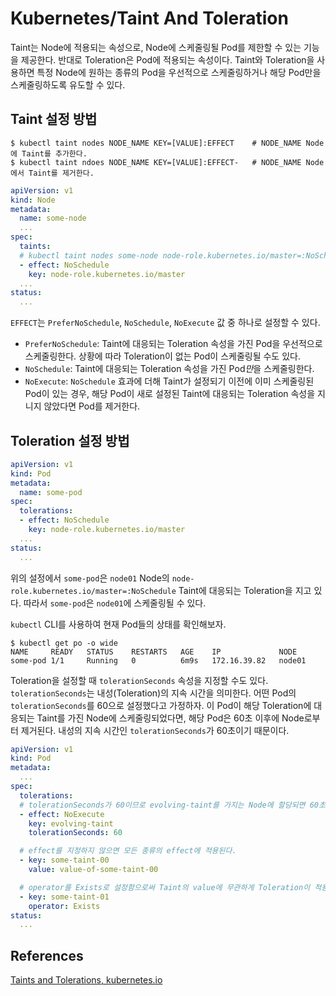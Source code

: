 # Kubernetes/Taint And Toleration

Taint는 Node에 적용되는 속성으로, Node에 스케줄링될 Pod를 제한할 수 있는 기능을 제공한다.  반대로 Toleration은 Pod에 적용되는 속성이다. Taint와 Toleration을 사용하면 특정 Node에 원하는 종류의 Pod을 우선적으로 스케줄링하거나 해당 Pod만을 스케줄링하도록 유도할 수 있다.

## Taint 설정 방법

```
$ kubectl taint nodes NODE_NAME KEY=[VALUE]:EFFECT    # NODE_NAME Node에 Taint를 추가한다.
$ kubectl taint ndoes NODE_NAME KEY=[VALUE]:EFFECT-   # NODE_NAME Node에서 Taint를 제거한다. 
```

``` yaml
apiVersion: v1
kind: Node
metadata:
  name: some-node
  ...
spec:
  taints:
  # kubectl taint nodes some-node node-role.kubernetes.io/master=:NoSchedule
  - effect: NoSchedule
    key: node-role.kubernetes.io/master
  ...
status:
  ...
```

`EFFECT`는 `PreferNoSchedule`, `NoSchedule`, `NoExecute` 값 중 하나로 설정할 수 있다.
* `PreferNoSchedule`: Taint에 대응되는 Toleration 속성을 가진 Pod을 우선적으로 스케줄링한다. 상황에 따라 Toleration이 없는 Pod이 스케줄링될 수도 있다.
* `NoSchedule`: Taint에 대응되는 Toleration 속성을 가진 Pod*만*을 스케줄링한다.
* `NoExecute`: `NoSchedule` 효과에 더해 Taint가 설정되기 이전에 이미 스케줄링된 Pod이 있는 경우, 해당 Pod이 새로 설정된 Taint에 대응되는 Toleration 속성을 지니지 않았다면 Pod를 제거한다.

## Toleration 설정 방법

``` yaml
apiVersion: v1
kind: Pod
metadata:
  name: some-pod
spec:
  tolerations:
  - effect: NoSchedule
    key: node-role.kubernetes.io/master
  ...
status:
  ...
```

위의 설정에서 `some-pod`은 `node01` Node의 `node-role.kubernetes.io/master=:NoSchedule` Taint에 대응되는 Toleration을 지고 있다. 따라서 `some-pod`은 `node01`에 스케줄링될 수 있다.

`kubectl` CLI를 사용하여 현재 Pod들의 상태를 확인해보자.

```
$ kubectl get po -o wide
NAME     READY   STATUS    RESTARTS   AGE    IP             NODE 
some-pod 1/1     Running   0          6m9s   172.16.39.82   node01
```

Toleration을 설정할 때 `tolerationSeconds` 속성을 지정할 수도 있다. `tolerationSeconds`는 내성(Toleration)의 지속 시간을 의미한다. 어떤 Pod의 `tolerationSeconds`를 60으로 설정했다고 가정하자. 이 Pod이 해당 Toleration에 대응되는 Taint를 가진 Node에 스케줄링되었다면, 해당 Pod은 60초 이후에 Node로부터 제거된다. 내성의 지속 시간인 `tolerationSeconds`가 60초이기 때문이다.

``` yaml
apiVersion: v1
kind: Pod
metadata:
  ...
spec:
  tolerations:
  # tolerationSeconds가 60이므로 evolving-taint를 가지는 Node에 할당되면 60초 이후 Node로부터 제거된다.
  - effect: NoExecute
    key: evolving-taint
    tolerationSeconds: 60

  # effect를 지정하지 않으면 모든 종류의 effect에 적용된다.
  - key: some-taint-00
    value: value-of-some-taint-00

  # operator를 Exists로 설정함으로써 Taint의 value에 무관하게 Toleration이 적용되도록 설정할 수 있다.
  - key: some-taint-01
    operator: Exists
status:
  ...
```

## References

[Taints and Tolerations, kubernetes.io](https://kubernetes.io/docs/concepts/scheduling-eviction/taint-and-toleration/)
